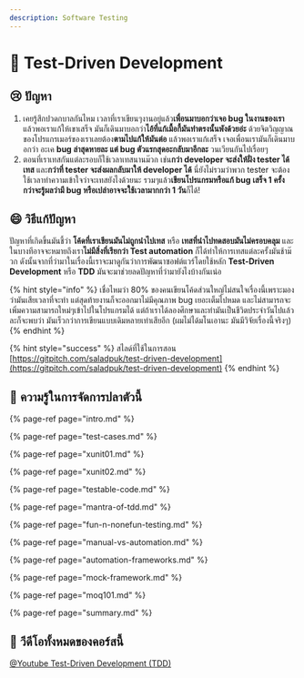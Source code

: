 ```yaml
---
description: Software Testing
---
```


# 👦 Test-Driven Development

## 😢 ปัญหา

1. เคยรู้สึกปวดกบาลกันไหม เวลาที่เราเขียนๆงานอยู่แล้ว**เพื่อนมาบอกว่าเจอ bug ในงานของเรา** แล้วพอเราแก้ให้เขาเสร็จ มันก็เดินมาบอกว่า**ไอ้ที่แก้เมื้อกี้มันทำตรงนั้นพังด้วยอ่ะ** ด้วยจิตวิญญาณของโปรแกรเมอร์ของเราเลยต้อง**ตามไปแก้ให้มันต่อ** แล้วพอเราแก้เสร็จ เจอเพื่อนเรามันก็เดินมาบอกว่า อะเค **bug ล่าสุดหายละ แต่ bug ตัวแรกสุดอะกลับมาอีกละ** วนเวียนกันไปเรื่อยๆ 
2. ตอนที่เราเทสกันแต่ละรอบก็ใช้เวลาเทสนานม๊วก เช่น**กว่า developer จะส่งให้ฝั่ง tester ได้เทส** และ**กว่าที่ tester จะส่งผลกลับมาให้ developer ได้** นี่ยังไม่รวมว่าพวก tester จะต้องใช้เวลาทำความเข้าใจว่าจะเทสยังไงด้วยนะ รวมๆแล้ว**เขียนโปรแกรมหรือแก้ bug เสร็จ 1 ครั้ง กว่าจะรู้ผลว่ามี bug หรือเปล่าอาจจะใช้เวลามากกว่า 1 วัน**ก็ได้! 

## 😄 วิธีแก้ปัญหา

ปัญหาที่เกิดขึ้นมันชี้ว่า **โค้ดที่เราเขียนมันไม่ถูกนำไปเทส** หรือ **เทสที่นำไปทดสอบมันไม่ครอบคลุม** และในบางทีอาจจะหมายถึงเรา**ไม่มีสิ่งที่เรียกว่า Test automation** ก็ได้ทำให้การเทสแต่ละครั้งมันช้าม๊วก ดังนั้นจากที่ว่ามาในเรื่องนี้เราจะมาดูกันว่าการพัฒนาซอฟต์แวร์โดยใช้หลัก **Test-Driven Development** หรือ **TDD** มันจะมาช่วยลดปัญหาที่ว่ามายังไงบ้างกันเน่อ

{% hint style="info" %}
เชื่อไหมว่า 80% ของคนเขียนโค้ดส่วนใหญ่ไม่สนใจเรื่องนี้เพราะมองว่ามันเสียเวลาที่จะทำ แต่สุดท้ายงานก็จะออกมาไม่มีคุณภาพ bug เยอะเต็มไปหมด และไม่สามารถจะเพิ่มความสามารถใหม่ๆเข้าไปในโปรแกรมได้ แต่ถ้าเราได้ลองศึกษาและทำมันเป็นชีวิตประจำวันไปแล้วละก็จะพบว่า มันเร็วกว่าการเขียนแบบเดิมหลายเท่าเสียอีก \(ผมไม่ได้มโนเอานะ มันมีวิจัยเรื่องนี้จริงๆ\)
{% endhint %}

{% hint style="success" %}
สไลด์ที่ใช้ในการสอน  
[https://gitpitch.com/saladpuk/test-driven-development](https://gitpitch.com/saladpuk/test-driven-development)
{% endhint %}

## 🧭 ความรู้ในการจัดการปลาตัวนี้

{% page-ref page="intro.md" %}

{% page-ref page="test-cases.md" %}

{% page-ref page="xunit01.md" %}

{% page-ref page="xunit02.md" %}

{% page-ref page="testable-code.md" %}

{% page-ref page="mantra-of-tdd.md" %}

{% page-ref page="fun-n-nonefun-testing.md" %}

{% page-ref page="manual-vs-automation.md" %}

{% page-ref page="automation-frameworks.md" %}

{% page-ref page="mock-framework.md" %}

{% page-ref page="moq101.md" %}

{% page-ref page="summary.md" %}

## 🎥 วีดีโอทั้งหมดของคอร์สนี้

[@Youtube Test-Driven Development \(TDD\)](https://www.youtube.com/playlist?list=PLUjAn8nwWniiL3ToFK8PfmAo8U6IoGAkg)


